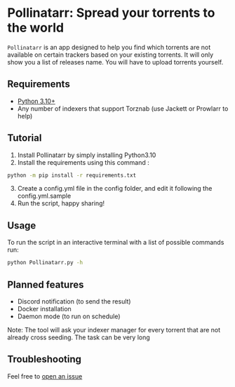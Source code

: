 # Pollinatarr: Spread your torrents to the world

`Pollinatarr` is an app designed to help you find which torrents are not available on certain trackers
based on your existing torrents. It will only show you a list of releases name. You will have to upload torrents yourself.

## Requirements

-   [Python 3.10+](https://www.python.org/downloads/)
-   Any number of indexers that support Torznab (use Jackett or Prowlarr to
    help)

## Tutorial

1. Install Pollinatarr by simply installing Python3.10
2. Install the requirements using this command :
```bash
python -m pip install -r requirements.txt
```
3. Create a config.yml file in the config folder, and edit it following the config.yml.sample
4. Run the script, happy sharing!


## Usage
To run the script in an interactive terminal with a list of possible commands run:
```bash
python Pollinatarr.py -h
```

## Planned features
-   Discord notification (to send the result)
-   Docker installation
-   Daemon mode (to run on schedule)

Note: The tool will ask your indexer manager for every torrent that are not already cross seeding. The task can be very long

## Troubleshooting

Feel free to
[open an issue](https://github.com/AthAshino/Pollinatarr/issues/new)
